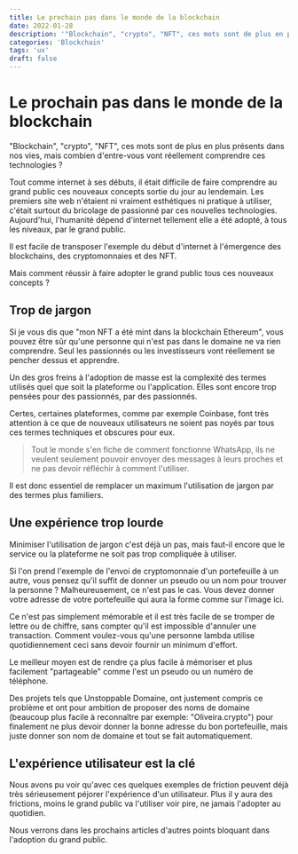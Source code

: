 ```yaml
---
title: Le prochain pas dans le monde de la blockchain
date: 2022-01-28
description: '"Blockchain", "crypto", "NFT", ces mots sont de plus en plus présent dans nos vies, mais combien de personnes vont réellement comprendre ces technologies ?'
categories: 'Blockchain'
tags: 'ux'
draft: false
---
```


# Le prochain pas dans le monde de la blockchain
"Blockchain", "crypto", "NFT", ces mots sont de plus en plus présents dans nos vies, mais combien d'entre-vous vont réellement comprendre ces technologies ?

Tout comme internet à ses débuts, il était difficile de faire comprendre au grand public ces nouveaux concepts sortie du jour au lendemain. Les premiers site web n'étaient ni vraiment esthétiques ni pratique à utiliser, c'était surtout du bricolage de passionné par ces nouvelles technologies. Aujourd'hui, l'humanité dépend d'internet tellement elle a été adopté, à tous les niveaux, par le grand public.

Il est facile de transposer l'exemple du début d'internet à l'émergence des blockchains, des cryptomonnaies et des NFT.

Mais comment réussir à faire adopter le grand public tous ces nouveaux concepts ?

## Trop de jargon
Si je vous dis que "mon NFT a été mint dans la blockchain Ethereum", vous pouvez être sûr qu'une personne qui n'est pas dans le domaine ne va rien comprendre. Seul les passionnés ou les investisseurs vont réellement se pencher dessus et apprendre.

Un des gros freins à l'adoption de masse est la complexité des termes utilisés quel que soit la plateforme ou l'application. Elles sont encore trop pensées pour des passionnés, par des passionnés.

Certes, certaines plateformes, comme par exemple Coinbase, font très attention à ce que de nouveaux utilisateurs ne soient pas noyés par tous ces termes techniques et obscures pour eux.

> Tout le monde s'en fiche de comment fonctionne WhatsApp, ils ne veulent seulement pouvoir envoyer des messages à leurs proches et ne pas devoir réfléchir à comment l'utiliser.

Il est donc essentiel de remplacer un maximum l'utilisation de jargon par des termes plus familiers.

## Une expérience trop lourde
Minimiser l'utilisation de jargon c'est déjà un pas, mais faut-il encore que le service ou la plateforme ne soit pas trop compliquée à utiliser.

Si l'on prend l'exemple de l'envoi de cryptomonnaie d'un portefeuille à un autre, vous pensez qu'il suffit de donner un pseudo ou un nom pour trouver la personne ? Malheureusement, ce n'est pas le cas. Vous devez donner votre adresse de votre portefeuille qui aura la forme comme sur l'image ici.

Ce n'est pas simplement mémorable et il est très facile de se tromper de lettre ou de chiffre, sans compter qu'il est impossible d'annuler une transaction. Comment voulez-vous qu'une personne lambda utilise quotidiennement ceci sans devoir fournir un minimum d'effort.

Le meilleur moyen est de rendre ça plus facile à mémoriser et plus facilement "partageable" comme l'est un pseudo ou un numéro de téléphone.

Des projets tels que Unstoppable Domaine, ont justement compris ce problème et ont pour ambition de proposer des noms de domaine (beaucoup plus facile à reconnaître par exemple: "Oliveira.crypto") pour finalement ne plus devoir donner la bonne adresse du bon portefeuille, mais juste donner son nom de domaine et tout se fait automatiquement.

## L'expérience utilisateur est la clé
Nous avons pu voir qu'avec ces quelques exemples de friction peuvent déjà très sérieusement péjorer l'expérience d'un utilisateur. Plus il y aura des frictions, moins le grand public va l'utiliser voir pire, ne jamais l'adopter au quotidien.

Nous verrons dans les prochains articles d'autres points bloquant dans l'adoption du grand public.